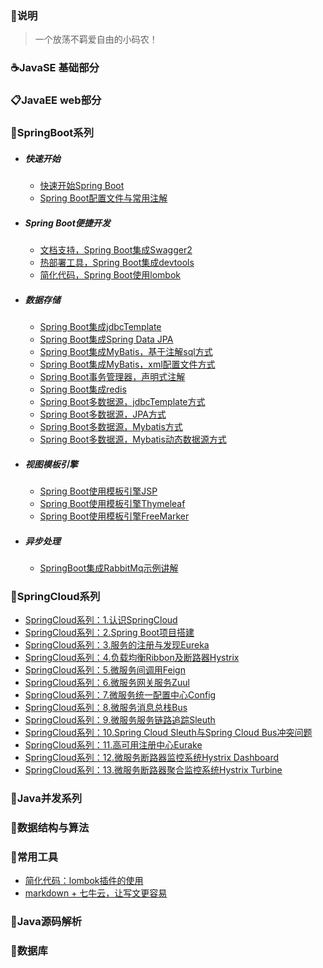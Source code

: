 ### :sparkling_heart:说明 ###

> 一个放荡不羁爱自由的小码农！


###  :coffee:JavaSE 基础部分


###  :clipboard:JavaEE web部分


###  :page_facing_up:SpringBoot系列
* ##### 快速开始
	* [快速开始Spring Boot](https://blog.csdn.net/Simple_Yangger/article/details/91357757)
	* [Spring Boot配置文件与常用注解](https://blog.csdn.net/Simple_Yangger/article/details/91409786)
  
* ##### Spring Boot便捷开发
	* [文档支持，Spring Boot集成Swagger2](https://blog.csdn.net/Simple_Yangger/article/details/93544230)
	* [热部署工具，Spring Boot集成devtools](https://blog.csdn.net/Simple_Yangger/article/details/95106785)
	* [简化代码，Spring Boot使用lombok](https://blog.csdn.net/Simple_Yangger/article/details/95244402)
  
* ##### 数据存储
	* [Spring Boot集成jdbcTemplate](https://blog.csdn.net/Simple_Yangger/article/details/96370376)
	* [Spring Boot集成Spring Data JPA](https://blog.csdn.net/Simple_Yangger/article/details/96626629)
	* [Spring Boot集成MyBatis，基于注解sql方式](https://blog.csdn.net/Simple_Yangger/article/details/96652099)
	* [Spring Boot集成MyBatis，xml配置文件方式](https://blog.csdn.net/Simple_Yangger/article/details/96693951)
	* [Spring Boot事务管理器，声明式注解](https://blog.csdn.net/Simple_Yangger/article/details/100110489)
	* [Spring Boot集成redis](https://blog.csdn.net/Simple_Yangger/article/details/100128710)
	* [Spring Boot多数据源，jdbcTemplate方式](https://blog.csdn.net/Simple_Yangger/article/details/100422819)
	* [Spring Boot多数据源，JPA方式](https://blog.csdn.net/Simple_Yangger/article/details/100855234)
	* [Spring Boot多数据源，Mybatis方式](https://blog.csdn.net/Simple_Yangger/article/details/100866116)
	* [Spring Boot多数据源，Mybatis动态数据源方式](https://blog.csdn.net/Simple_Yangger/article/details/100939458)
  
* ##### 视图模板引擎
	* [Spring Boot使用模板引擎JSP](https://blog.csdn.net/Simple_Yangger/article/details/102536243)
	* [Spring Boot使用模板引擎Thymeleaf](https://blog.csdn.net/Simple_Yangger/article/details/102536223)
	* [Spring Boot使用模板引擎FreeMarker](https://blog.csdn.net/Simple_Yangger/article/details/102536205)
  
* ##### 异步处理
	* [SpringBoot集成RabbitMq示例讲解](https://blog.csdn.net/Simple_Yangger/article/details/88090261)


###  :pencil:SpringCloud系列
* [SpringCloud系列：1.认识SpringCloud](https://blog.csdn.net/Simple_Yangger/article/details/87902645)
* [SpringCloud系列：2.Spring Boot项目搭建](https://blog.csdn.net/Simple_Yangger/article/details/87907177)
* [SpringCloud系列：3.服务的注册与发现Eureka](https://blog.csdn.net/Simple_Yangger/article/details/87909781)
* [SpringCloud系列：4.负载均衡Ribbon及断路器Hystrix](https://blog.csdn.net/Simple_Yangger/article/details/87909896)
* [SpringCloud系列：5.微服务间调用Feign](https://blog.csdn.net/Simple_Yangger/article/details/89162580)
* [SpringCloud系列：6.微服务网关服务Zuul](https://blog.csdn.net/Simple_Yangger/article/details/89296741)
* [SpringCloud系列：7.微服务统一配置中心Config](https://blog.csdn.net/Simple_Yangger/article/details/89439962)
* [SpringCloud系列：8.微服务消息总栈Bus](https://blog.csdn.net/Simple_Yangger/article/details/90050647)
* [SpringCloud系列：9.微服务服务链路追踪Sleuth](https://blog.csdn.net/Simple_Yangger/article/details/90141540)
* [SpringCloud系列：10.Spring Cloud Sleuth与Spring Cloud Bus冲突问题](https://blog.csdn.net/Simple_Yangger/article/details/90247460)
* [SpringCloud系列：11.高可用注册中心Eurake](https://blog.csdn.net/Simple_Yangger/article/details/90349982)
* [SpringCloud系列：12.微服务断路器监控系统Hystrix Dashboard](https://blog.csdn.net/Simple_Yangger/article/details/90681733)
* [SpringCloud系列：13.微服务断路器聚合监控系统Hystrix Turbine](https://blog.csdn.net/Simple_Yangger/article/details/90814949)


###  :book:Java并发系列


###  :gift_heart:数据结构与算法


###  :file_folder:常用工具
* [简化代码：lombok插件的使用](https://blog.csdn.net/Simple_Yangger/article/details/90343095)
* [markdown + 七牛云，让写文更容易](https://blog.csdn.net/Simple_Yangger/article/details/102472372)


### :ribbon:Java源码解析


###  :vhs:数据库
